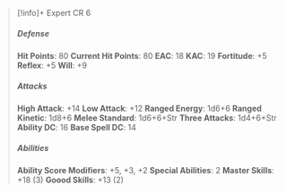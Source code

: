 > [!info]+ Expert CR 6
> ##### Defense
> **Hit Points**: 80
> **Current Hit Points**: 80
> **EAC**: 18
> **KAC**: 19
> **Fortitude**: +5
> **Reflex**: +5
> **Will**: +9
> ##### Attacks
> **High Attack**: +14
> **Low Attack**: +12
> **Ranged Energy**: 1d6+6
> **Ranged Kinetic**: 1d8+6
> **Melee Standard**: 1d6+6+Str
> **Three Attacks**: 1d4+6+Str
> **Ability DC**: 16
> **Base Spell DC**: 14
> ##### Abilities
> **Ability Score Modifiers**: +5, +3, +2
> **Special Abilities**: 2
> **Master Skills**: +18 (3)
> **Goood Skills**: +13 (2)
